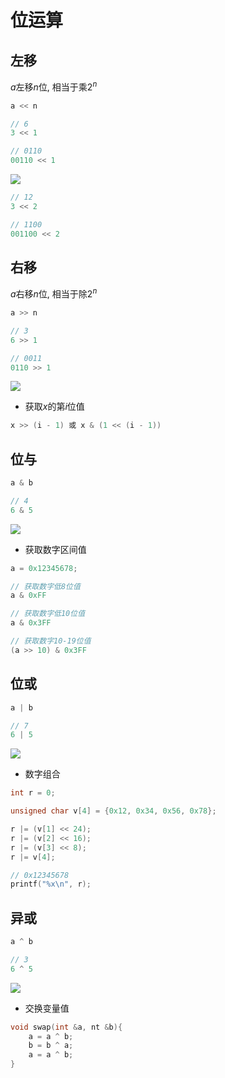 <!--
 * @Description: 
 * @Version: 1.0
 * @Author: DaLao
 * @Email:  
 * @Date: 2021-11-14 23:48:54
 * @LastEditors: DaLao
 * @LastEditTime: 2022-07-19 22:12:18
-->

# 位运算

## 左移

$a$左移$n$位, 相当于乘$2^{n}$

```c
a << n
```

```c
// 6
3 << 1

// 0110
00110 << 1
```

![](https://cdn.hurra.ltd/img/2022-4-3-2332.svg)

```c
// 12
3 << 2

// 1100
001100 << 2
```

## 右移

$a$右移$n$位, 相当于除$2^{n}$

```c
a >> n
```

```c
// 3
6 >> 1

// 0011
0110 >> 1
```

![](https://cdn.hurra.ltd/img/2022-4-3-2334.svg)

- 获取$x$的第$i$位值

```c
x >> (i - 1) 或 x & (1 << (i - 1))
```

## 位与

```c
a & b
```

```c
// 4
6 & 5
```

![](https://cdn.hurra.ltd/img/2022-4-3-2339.svg)

- 获取数字区间值

```c
a = 0x12345678;

// 获取数字低8位值
a & 0xFF

// 获取数字低10位值
a & 0x3FF

// 获取数字10-19位值
(a >> 10) & 0x3FF
```

## 位或

```c
a | b
```

```c
// 7
6 | 5
```

![](https://cdn.hurra.ltd/img/2022-4-3-2340.svg)

- 数字组合

```c
int r = 0;

unsigned char v[4] = {0x12, 0x34, 0x56, 0x78};

r |= (v[1] << 24);
r |= (v[2] << 16);
r |= (v[3] << 8);
r |= v[4];

// 0x12345678
printf("%x\n", r);
```

## 异或

```c
a ^ b
```

```c
// 3
6 ^ 5
```

![](https://cdn.hurra.ltd/img/2022-4-3-2343.svg)

- 交换变量值

```c
void swap(int &a, nt &b){
    a = a ^ b; 
    b = b ^ a;
    a = a ^ b;
}
```
